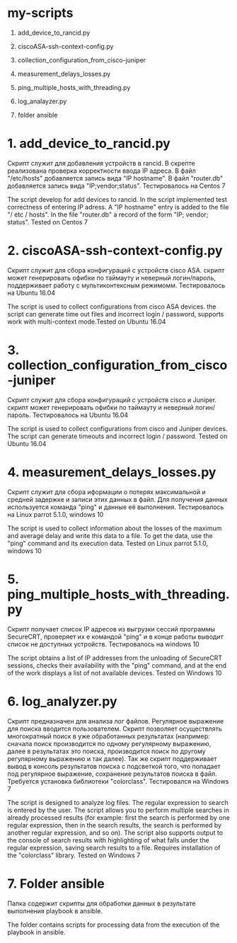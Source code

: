 # my-scripts
1. add_device_to_rancid.py

2. ciscoASA-ssh-context-config.py

3. collection_configuration_from_cisco-juniper

4. measurement_delays_losses.py

5. ping_multiple_hosts_with_threading.py

6. log_analayzer.py

7. folder ansible

# 1. add_device_to_rancid.py
Скрипт служит для добавления устройств в rancid. В скрепте реализована проверка корректности ввода IP адреса.
В файл "/etc/hosts" добавляется запись вида "IP  hostname". В файл "router.db" добавляется запись вида "IP;vendor;status". Тестировалось на Centos 7

The script  develop for add devices to rancid. In the script implemented test correctness of entering IP adress.
A "IP hostname" entry is added to the file "/ etc / hosts". In the file "router.db" a record of the form "IP; vendor; status". Tested on Centos 7

# 2. ciscoASA-ssh-context-config.py
Скрипт служит для сбора конфигураций с устройств cisco ASA. скрипт может генерировать офибки по таймауту и неверный логин/пароль, поддерживает работу с мультиконтексным режимомм. Тестировалось на Ubuntu 16.04

The script is used to collect configurations from cisco ASA devices. the script can generate time out files and incorrect login / password, supports work with multi-context mode.Tested on Ubuntu 16.04

# 3. collection_configuration_from_cisco-juniper
Скрипт служит для сбора конфигураций с устройств cisco и Juniper. скрипт может генерировать офибки по таймауту и неверный логин/пароль. Тестировалось на Ubuntu 16.04

The script is used to collect configurations from cisco and Juniper devices. The script can generate timeouts and incorrect login / password. Tested on Ubuntu 16.04

# 4. measurement_delays_losses.py
Скрипт служит для сбора иформации о потерях максимальной и средней задержке и записи этих данных в файл. Для получения данных используется команда "ping" и данные её выполнения. Тестировалось на Linux parrot 5.1.0, windows 10

The script is used to collect information about the losses of the maximum and average delay and write this data to a file. To get the data, use the "ping" command and its execution data. Tested on Linux parrot 5.1.0, windows 10

# 5. ping_multiple_hosts_with_threading.py
Скрипт получает список IP адресов из выгрузки сессий программы SecureCRT, проверяет их е командой "ping" и в конце работы выводит список не доступных устройств. Тестировалось на windows 10

The script obtains a list of IP addresses from the unloading of SecureCRT sessions, checks their availability with the "ping" command, and at the end of the work displays a list of not available devices. Tested on Windows 10

# 6. log_analyzer.py
Скрипт предназначен для анализа лог файлов. Регулярное выражение для поиска вводится пользователем. Скрипт позволяет осуществлять многократный поиск в уже обработанных результатах (например: сначала поиск производится по одному регулярному выражению, далее в результатах это поиска, производится поиск по другому регулярному выражению и так далее). Так же скрипт поддерживает вывод в консоль результатов поиска с подсветкой того, что попадает под регулярное выражение, сохранение результатов поиска в файл. 
Требуется установка библиотеки "colorclass".
Тестировался на Windows 7

The script is designed to analyze log files. The regular expression to search is entered by the user. The script allows you to perform multiple searches in already processed results (for example: first the search is performed by one regular expression, then in the search results, the search is performed by another regular expression, and so on). The script also supports output to the console of search results with highlighting of what falls under the regular expression, saving search results to a file.
Requires installation of the "colorclass" library.
Tested on Windows 7

# 7. Folder ansible
Папка содержит скрипты для обработки данных в результате выполнения playbook в ansible.

The folder contains scripts for processing data from the execution of the playbook in ansible.
